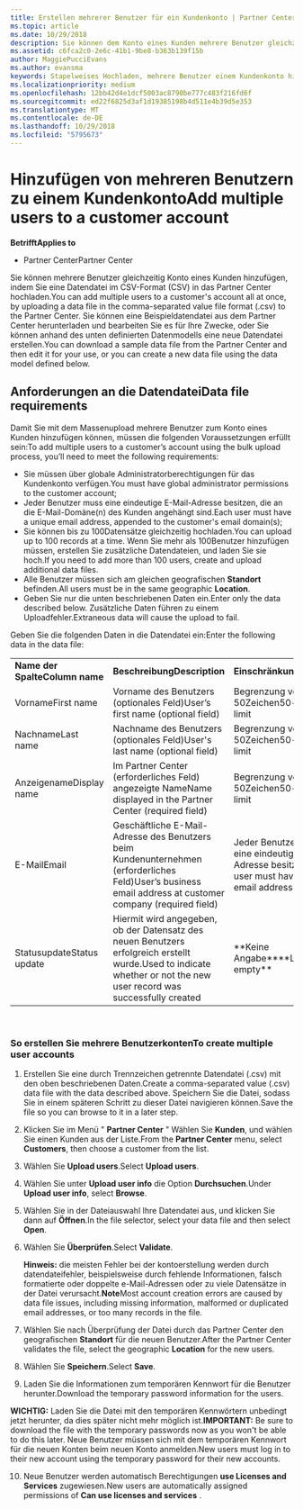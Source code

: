 ```yaml
---
title: Erstellen mehrerer Benutzer für ein Kundenkonto | Partner Center
ms.topic: article
ms.date: 10/29/2018
description: Sie können dem Konto eines Kunden mehrere Benutzer gleichzeitig hinzufügen, indem Sie eine Datendatei im CSV-Format in Partner Center hochladen.
ms.assetid: c6fca2c0-2e6c-41b1-9be8-b363b139f15b
author: MaggiePucciEvans
ms.author: evansma
keywords: Stapelweises Hochladen, mehrere Benutzer einem Kundenkonto hinzufügen, Kunden eines Benutzers hinzufügen, stapelweises Hochladen der Benutzer des Kunden, Kundenkonto, Kunden des Benutzers, Benutzer
ms.localizationpriority: medium
ms.openlocfilehash: 12bb42d4e1dcf5003ac8790be777c483f216fd6f
ms.sourcegitcommit: ed22f6825d3af1d19385198b4d511e4b39d5e353
ms.translationtype: MT
ms.contentlocale: de-DE
ms.lasthandoff: 10/29/2018
ms.locfileid: "5795673"
---
```

# <a name="add-multiple-users-to-a-customer-account"></a><span data-ttu-id="5e7de-104">Hinzufügen von mehreren Benutzern zu einem Kundenkonto</span><span class="sxs-lookup"><span data-stu-id="5e7de-104">Add multiple users to a customer account</span></span>

**<span data-ttu-id="5e7de-105">Betrifft</span><span class="sxs-lookup"><span data-stu-id="5e7de-105">Applies to</span></span>**

-  <span data-ttu-id="5e7de-106">Partner Center</span><span class="sxs-lookup"><span data-stu-id="5e7de-106">Partner Center</span></span>

<span data-ttu-id="5e7de-107">Sie können mehrere Benutzer gleichzeitig Konto eines Kunden hinzufügen, indem Sie eine Datendatei im CSV-Format (CSV) in das Partner Center hochladen.</span><span class="sxs-lookup"><span data-stu-id="5e7de-107">You can add multiple users to a customer's account all at once, by uploading a data file in the comma-separated value file format (.csv) to the Partner Center.</span></span> <span data-ttu-id="5e7de-108">Sie können eine Beispieldatendatei aus dem Partner Center herunterladen und bearbeiten Sie es für Ihre Zwecke, oder Sie können anhand des unten definierten Datenmodells eine neue Datendatei erstellen.</span><span class="sxs-lookup"><span data-stu-id="5e7de-108">You can download a sample data file from the Partner Center and then edit it for your use, or you can create a new data file using the data model defined below.</span></span>

## <a href="" id="creatingtheimportcsvfile"></a><span data-ttu-id="5e7de-109">Anforderungen an die Datendatei</span><span class="sxs-lookup"><span data-stu-id="5e7de-109">Data file requirements</span></span>


<span data-ttu-id="5e7de-110">Damit Sie mit dem Massenupload mehrere Benutzer zum Konto eines Kunden hinzufügen können, müssen die folgenden Voraussetzungen erfüllt sein:</span><span class="sxs-lookup"><span data-stu-id="5e7de-110">To add multiple users to a customer’s account using the bulk upload process, you’ll need to meet the following requirements:</span></span>

-   <span data-ttu-id="5e7de-111">Sie müssen über globale Administratorberechtigungen für das Kundenkonto verfügen.</span><span class="sxs-lookup"><span data-stu-id="5e7de-111">You must have global administrator permissions to the customer account;</span></span>
-   <span data-ttu-id="5e7de-112">Jeder Benutzer muss eine eindeutige E-Mail-Adresse besitzen, die an die E-Mail-Domäne(n) des Kunden angehängt sind.</span><span class="sxs-lookup"><span data-stu-id="5e7de-112">Each user must have a unique email address, appended to the customer's email domain(s);</span></span>
-   <span data-ttu-id="5e7de-113">Sie können bis zu 100Datensätze gleichzeitig hochladen.</span><span class="sxs-lookup"><span data-stu-id="5e7de-113">You can upload up to 100 records at a time.</span></span> <span data-ttu-id="5e7de-114">Wenn Sie mehr als 100Benutzer hinzufügen müssen, erstellen Sie zusätzliche Datendateien, und laden Sie sie hoch.</span><span class="sxs-lookup"><span data-stu-id="5e7de-114">If you need to add more than 100 users, create and upload additional data files.</span></span>
-   <span data-ttu-id="5e7de-115">Alle Benutzer müssen sich am gleichen geografischen **Standort** befinden.</span><span class="sxs-lookup"><span data-stu-id="5e7de-115">All users must be in the same geographic **Location**.</span></span>
-   <span data-ttu-id="5e7de-116">Geben Sie nur die unten beschriebenen Daten ein.</span><span class="sxs-lookup"><span data-stu-id="5e7de-116">Enter only the data described below.</span></span> <span data-ttu-id="5e7de-117">Zusätzliche Daten führen zu einem Uploadfehler.</span><span class="sxs-lookup"><span data-stu-id="5e7de-117">Extraneous data will cause the upload to fail.</span></span>

<span data-ttu-id="5e7de-118">Geben Sie die folgenden Daten in die Datendatei ein:</span><span class="sxs-lookup"><span data-stu-id="5e7de-118">Enter the following data in the data file:</span></span>

|                 |                                                                              |                                            |
|-----------------|------------------------------------------------------------------------------|--------------------------------------------|
| **<span data-ttu-id="5e7de-119">Name der Spalte</span><span class="sxs-lookup"><span data-stu-id="5e7de-119">Column name</span></span>** | **<span data-ttu-id="5e7de-120">Beschreibung</span><span class="sxs-lookup"><span data-stu-id="5e7de-120">Description</span></span>**                                                              | **<span data-ttu-id="5e7de-121">Einschränkung</span><span class="sxs-lookup"><span data-stu-id="5e7de-121">Limitation</span></span>**                             |
| <span data-ttu-id="5e7de-122">Vorname</span><span class="sxs-lookup"><span data-stu-id="5e7de-122">First name</span></span>      | <span data-ttu-id="5e7de-123">Vorname des Benutzers (optionales Feld)</span><span class="sxs-lookup"><span data-stu-id="5e7de-123">User’s first name (optional field)</span></span>                                           | <span data-ttu-id="5e7de-124">Begrenzung von 50Zeichen</span><span class="sxs-lookup"><span data-stu-id="5e7de-124">50-character limit</span></span>                         |
| <span data-ttu-id="5e7de-125">Nachname</span><span class="sxs-lookup"><span data-stu-id="5e7de-125">Last name</span></span>       | <span data-ttu-id="5e7de-126">Nachname des Benutzers (optionales Feld)</span><span class="sxs-lookup"><span data-stu-id="5e7de-126">User's last name (optional field)</span></span>                                            | <span data-ttu-id="5e7de-127">Begrenzung von 50Zeichen</span><span class="sxs-lookup"><span data-stu-id="5e7de-127">50-character limit</span></span>                         |
| <span data-ttu-id="5e7de-128">Anzeigename</span><span class="sxs-lookup"><span data-stu-id="5e7de-128">Display name</span></span>    | <span data-ttu-id="5e7de-129">Im Partner Center (erforderliches Feld) angezeigte Name</span><span class="sxs-lookup"><span data-stu-id="5e7de-129">Name displayed in the Partner Center (required field)</span></span>                            | <span data-ttu-id="5e7de-130">Begrenzung von 50Zeichen</span><span class="sxs-lookup"><span data-stu-id="5e7de-130">50-character limit</span></span>                         |
| <span data-ttu-id="5e7de-131">E-Mail</span><span class="sxs-lookup"><span data-stu-id="5e7de-131">Email</span></span>           | <span data-ttu-id="5e7de-132">Geschäftliche E-Mail-Adresse des Benutzers beim Kundenunternehmen (erforderliches Feld)</span><span class="sxs-lookup"><span data-stu-id="5e7de-132">User’s business email address at customer company (required field)</span></span>           | <span data-ttu-id="5e7de-133">Jeder Benutzer muss eine eindeutige E-Mail-Adresse besitzen.</span><span class="sxs-lookup"><span data-stu-id="5e7de-133">Each user must have a unique email address</span></span> |
| <span data-ttu-id="5e7de-134">Statusupdate</span><span class="sxs-lookup"><span data-stu-id="5e7de-134">Status update</span></span>   | <span data-ttu-id="5e7de-135">Hiermit wird angegeben, ob der Datensatz des neuen Benutzers erfolgreich erstellt wurde.</span><span class="sxs-lookup"><span data-stu-id="5e7de-135">Used to indicate whether or not the new user record was successfully created</span></span> | <span data-ttu-id="5e7de-136">\*\*Keine Angabe\*\*</span><span class="sxs-lookup"><span data-stu-id="5e7de-136">\*\*Leave empty\*\*</span></span>                        |

 

### <a href="" id="createmultipleuseraccounts"></a><span data-ttu-id="5e7de-137">So erstellen Sie mehrere Benutzerkonten</span><span class="sxs-lookup"><span data-stu-id="5e7de-137">To create multiple user accounts</span></span>

<a href="" id="creatingtheaccounts"></a>
1.  <span data-ttu-id="5e7de-138">Erstellen Sie eine durch Trennzeichen getrennte Datendatei (.csv) mit den oben beschriebenen Daten.</span><span class="sxs-lookup"><span data-stu-id="5e7de-138">Create a comma-separated value (.csv) data file with the data described above.</span></span> <span data-ttu-id="5e7de-139">Speichern Sie die Datei, sodass Sie in einem späteren Schritt zu dieser Datei navigieren können.</span><span class="sxs-lookup"><span data-stu-id="5e7de-139">Save the file so you can browse to it in a later step.</span></span>
2.  <span data-ttu-id="5e7de-140">Klicken Sie im Menü " **Partner Center** " Wählen Sie **Kunden**, und wählen Sie einen Kunden aus der Liste.</span><span class="sxs-lookup"><span data-stu-id="5e7de-140">From the **Partner Center** menu, select **Customers**, then choose a customer from the list.</span></span>
3.  <span data-ttu-id="5e7de-141">Wählen Sie **Upload users**.</span><span class="sxs-lookup"><span data-stu-id="5e7de-141">Select **Upload users**.</span></span>
4.  <span data-ttu-id="5e7de-142">Wählen Sie unter **Upload user info** die Option **Durchsuchen**.</span><span class="sxs-lookup"><span data-stu-id="5e7de-142">Under **Upload user info**, select **Browse**.</span></span>
5.  <span data-ttu-id="5e7de-143">Wählen Sie in der Dateiauswahl Ihre Datendatei aus, und klicken Sie dann auf **Öffnen**.</span><span class="sxs-lookup"><span data-stu-id="5e7de-143">In the file selector, select your data file and then select **Open**.</span></span>
6.  <span data-ttu-id="5e7de-144">Wählen Sie **Überprüfen**.</span><span class="sxs-lookup"><span data-stu-id="5e7de-144">Select **Validate**.</span></span>

    <span data-ttu-id="5e7de-145">**Hinweis:** die meisten Fehler bei der kontoerstellung werden durch datendateifehler, beispielsweise durch fehlende Informationen, falsch formatierte oder doppelte e-Mail-Adressen oder zu viele Datensätze in der Datei verursacht.</span><span class="sxs-lookup"><span data-stu-id="5e7de-145">**Note**Most account creation errors are caused by data file issues, including missing information, malformed or duplicated email addresses, or too many records in the file.</span></span>

7.  <span data-ttu-id="5e7de-146">Wählen Sie nach Überprüfung der Datei durch das Partner Center den geografischen **Standort** für die neuen Benutzer.</span><span class="sxs-lookup"><span data-stu-id="5e7de-146">After the Partner Center validates the file, select the geographic **Location** for the new users.</span></span>
8.  <span data-ttu-id="5e7de-147">Wählen Sie **Speichern**.</span><span class="sxs-lookup"><span data-stu-id="5e7de-147">Select **Save**.</span></span>
9.  <span data-ttu-id="5e7de-148">Laden Sie die Informationen zum temporären Kennwort für die Benutzer herunter.</span><span class="sxs-lookup"><span data-stu-id="5e7de-148">Download the temporary password information for the users.</span></span>

<span data-ttu-id="5e7de-149">**WICHTIG:** Laden Sie die Datei mit den temporären Kennwörtern unbedingt jetzt herunter, da dies später nicht mehr möglich ist.</span><span class="sxs-lookup"><span data-stu-id="5e7de-149">**IMPORTANT:** Be sure to download the file with the temporary passwords now as you won't be able to do this later.</span></span> <span data-ttu-id="5e7de-150">Neue Benutzer müssen sich mit dem temporären Kennwort für die neuen Konten beim neuen Konto anmelden.</span><span class="sxs-lookup"><span data-stu-id="5e7de-150">New users must log in to their new account using the temporary password for their new accounts.</span></span>

10. <span data-ttu-id="5e7de-151">Neue Benutzer werden automatisch Berechtigungen **use Licenses and Services** zugewiesen.</span><span class="sxs-lookup"><span data-stu-id="5e7de-151">New users are automatically assigned permissions of **Can use licenses and services** .</span></span> 

 

 



